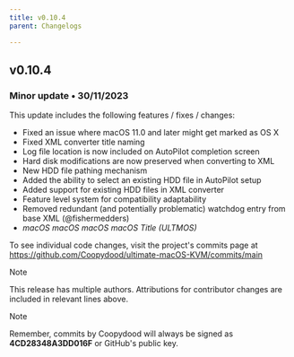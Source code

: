 ```yaml
---
title: v0.10.4
parent: Changelogs

---
```


## v0.10.4

### Minor update • 30/11/2023

This update includes the following features / fixes / changes:

- Fixed an issue where macOS 11.0 and later might get marked as OS X
- Fixed XML converter title naming
- Log file location is now included on AutoPilot completion screen
- Hard disk modifications are now preserved when converting to XML
- New HDD file pathing mechanism
- Added the ability to select an existing HDD file in AutoPilot setup
- Added support for existing HDD files in XML converter
- Feature level system for compatibility adaptability
- Removed redundant (and potentially problematic) watchdog entry from base XML (@fishermedders)
- *macOS macOS macOS macOS Title (ULTMOS)*

To see individual code changes, visit the project's commits page at <https://github.com/Coopydood/ultimate-macOS-KVM/commits/main>

> [!NOTE]
> This release has multiple authors. Attributions for contributor changes are included in relevant lines above.

> [!NOTE]
> Remember, commits by Coopydood will always be signed as **4CD28348A3DD016F** or GitHub's public key.